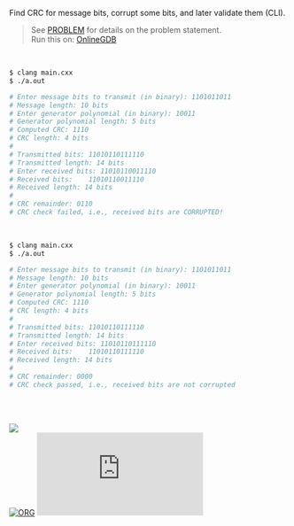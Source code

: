 Find CRC for message bits, corrupt some bits, and later validate them (CLI).

> See [PROBLEM](PROBLEM.md) for details on the problem statement. \
> Run this on: [OnlineGDB](https://onlinegdb.com/VJVsWtTv-)

<br>


```bash
$ clang main.cxx
$ ./a.out

# Enter message bits to transmit (in binary): 1101011011
# Message length: 10 bits
# Enter generator polynomial (in binary): 10011
# Generator polynomial length: 5 bits
# Computed CRC: 1110
# CRC length: 4 bits
#
# Transmitted bits: 11010110111110
# Transmitted length: 14 bits
# Enter received bits: 11010110011110
# Received bits:    11010110011110
# Received length: 14 bits
#
# CRC remainder: 0110
# CRC check failed, i.e., received bits are CORRUPTED!
```

<br>

```bash
$ clang main.cxx
$ ./a.out

# Enter message bits to transmit (in binary): 1101011011
# Message length: 10 bits
# Enter generator polynomial (in binary): 10011
# Generator polynomial length: 5 bits
# Computed CRC: 1110
# CRC length: 4 bits
#
# Transmitted bits: 11010110111110
# Transmitted length: 14 bits
# Enter received bits: 11010110111110
# Received bits:    11010110111110
# Received length: 14 bits
#
# CRC remainder: 0000
# CRC check passed, i.e., received bits are not corrupted
```

<br>
<br>


[![](https://raw.githubusercontent.com/qb40/designs/gh-pages/0/image/11.png)](https://wolfram77.github.io)<br>
[![ORG](https://img.shields.io/badge/org-moocf-green?logo=Org)](https://moocf.github.io)
![](https://ga-beacon.deno.dev/G-G1E8HNDZYY:v51jklKGTLmC3LAZ4rJbIQ/github.com/moocf/crc-bits.cxx)
